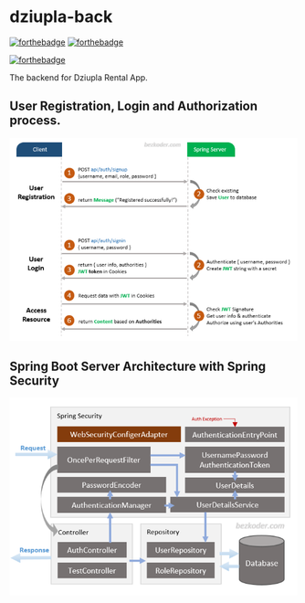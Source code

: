 # dziupla-back
[![forthebadge](https://forthebadge.com/images/badges/made-with-java.svg)](https://forthebadge.com)
[![forthebadge](https://forthebadge.com/images/badges/powered-by-overtime.svg)](https://forthebadge.com)

[![forthebadge](https://forthebadge.com/images/featured/featured-made-with-crayons.svg)](https://forthebadge.com)

The backend for Dziupla Rental App.

## User Registration, Login and Authorization process.

![spring-boot-login-example-flow](spring-boot-login-example-flow.png)

## Spring Boot Server Architecture with Spring Security

![spring-boot-login-example-architecture](spring-boot-login-example-architecture.png)
